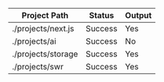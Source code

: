 | Project Path | Status | Output |
| --- | --- | --- | 
| ./projects/next.js | Success | Yes |
| ./projects/ai | Success | No |
| ./projects/storage | Success | Yes |
| ./projects/swr | Success | Yes |
